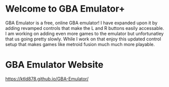 # Welcome to GBA Emulator+

GBA Emulator is a free, online GBA emulator! I have expanded upon it by adding revamped controls that make the L and R buttons easily accessable. I am working on adding even more games to the emulator but unfortunatley that us going pretty slowly. While I work on that enjoy this updated control setup that makes games like metroid fusion much much more playable.

# GBA Emulator Website

https://ktld878.github.io/GBA-Emulator/
